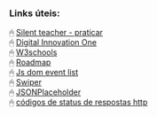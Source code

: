 ### Links úteis:
🖱 [Silent teacher - praticar](https://silentteacher.toxicode.fr/)  
🖱 [Digital Innovation One](https://www.dio.me/)  
🖱 [W3schools](https://www.w3schools.com/js/default.asp)  
🖱 [Roadmap](https://roadmap.sh/frontend/)  
🖱 [Js dom event list](https://developer.mozilla.org/pt-BR/docs/Web/Events)  
🖱 [Swiper](https://swiperjs.com/)  
🖱 [JSONPlaceholder](https://jsonplaceholder.typicode.com/)  
🖱 [códigos de status de respostas http](https://developer.mozilla.org/pt-BR/docs/Web/HTTP/Status)  
